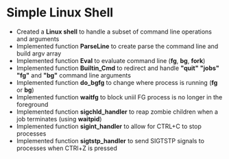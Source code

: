 # Simple Linux Shell
- Created a __Linux shell__ to handle a subset of command line operations and arguments
- Implemented function __ParseLine__ to create parse the command line and build argv array 
- Implemented function __Eval__ to evaluate command line (__fg__, __bg__, __fork__) 
- Implemented function __Builtin_Cmd__ to redirect and handle __"quit"__ __"jobs"__ __"fg"__ and __"bg"__ command line arguments
- Implemented function __do_bgfg__ to change where process is running (__fg__ or __bg__)
- Implemented function __waitfg__ to block uniil FG process is no longer in the foreground
- Implemented function __sigchld_handler__ to reap zombie children when a job terminates (using __waitpid__)
- Implemented function __sigint_handler__ to allow for CTRL+C to stop processes
- Implemented function __sigtstp_handler__ to send SIGTSTP signals to processes when CTRl+Z is pressed
